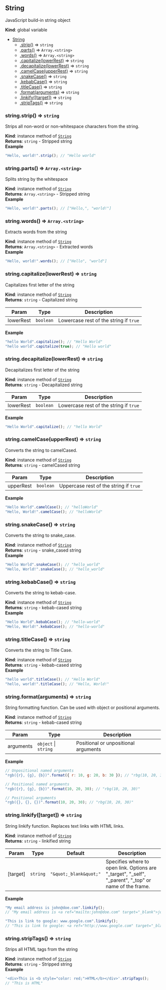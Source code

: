 <a name="String"></a>

## String

JavaScript build-in string object

**Kind**: global variable

- [String](#String)
  - [.strip()](#String+strip) ⇒ <code>string</code>
  - [.parts()](#String+parts) ⇒ <code>Array.&lt;string&gt;</code>
  - [.words()](#String+words) ⇒ <code>Array.&lt;string&gt;</code>
  - [.capitalize(lowerRest)](#String+capitalize) ⇒ <code>string</code>
  - [.decapitalize(lowerRest)](#String+decapitalize) ⇒ <code>string</code>
  - [.camelCase(upperRest)](#String+camelCase) ⇒ <code>string</code>
  - [.snakeCase()](#String+snakeCase) ⇒ <code>string</code>
  - [.kebabCase()](#String+kebabCase) ⇒ <code>string</code>
  - [.titleCase()](#String+titleCase) ⇒ <code>string</code>
  - [.format(arguments)](#String+format) ⇒ <code>string</code>
  - [.linkify([target])](#String+linkify) ⇒ <code>string</code>
  - [.stripTags()](#String+stripTags) ⇒ <code>string</code>

<a name="String+strip"></a>

### string.strip() ⇒ <code>string</code>

Strips all non-word or non-whitespace characters from the string.

**Kind**: instance method of [<code>String</code>](#String)  
**Returns**: <code>string</code> - Stripped string  
**Example**

```js
"Hello, world!".strip(); // "Hello world"
```

<a name="String+parts"></a>

### string.parts() ⇒ <code>Array.&lt;string&gt;</code>

Splits string by the whitespace

**Kind**: instance method of [<code>String</code>](#String)  
**Returns**: <code>Array.&lt;string&gt;</code> - Stripped string  
**Example**

```js
"Hello, world!".parts(); // ["Hello,", "world!"]
```

<a name="String+words"></a>

### string.words() ⇒ <code>Array.&lt;string&gt;</code>

Extracts words from the string

**Kind**: instance method of [<code>String</code>](#String)  
**Returns**: <code>Array.&lt;string&gt;</code> - Extracted words  
**Example**

```js
"Hello, world!".words(); // ["Hello", "world"]
```

<a name="String+capitalize"></a>

### string.capitalize(lowerRest) ⇒ <code>string</code>

Capitalizes first letter of the string

**Kind**: instance method of [<code>String</code>](#String)  
**Returns**: <code>string</code> - Capitalized string

| Param     | Type                 | Description                                       |
| --------- | -------------------- | ------------------------------------------------- |
| lowerRest | <code>boolean</code> | Lowercase rest of the string if <code>true</code> |

**Example**

```js
"hello World".capitalize(); // "Hello World"
"hello world".capitalize(true); // "Hello world"
```

<a name="String+decapitalize"></a>

### string.decapitalize(lowerRest) ⇒ <code>string</code>

Decapitalizes first letter of the string

**Kind**: instance method of [<code>String</code>](#String)  
**Returns**: <code>string</code> - Decapitalized string

| Param     | Type                 | Description                                       |
| --------- | -------------------- | ------------------------------------------------- |
| lowerRest | <code>boolean</code> | Lowercase rest of the string if <code>true</code> |

**Example**

```js
"Hello World".capitalize(); // "hello World"
```

<a name="String+camelCase"></a>

### string.camelCase(upperRest) ⇒ <code>string</code>

Converts the string to camelCased.

**Kind**: instance method of [<code>String</code>](#String)  
**Returns**: <code>string</code> - camelCased string

| Param     | Type                 | Description                                       |
| --------- | -------------------- | ------------------------------------------------- |
| upperRest | <code>boolean</code> | Uppercase rest of the string if <code>true</code> |

**Example**

```js
"Hello World".camelCase(); // "helloWorld"
"Hello, World!".camelCase(); // "helloWorld"
```

<a name="String+snakeCase"></a>

### string.snakeCase() ⇒ <code>string</code>

Converts the string to snake_case.

**Kind**: instance method of [<code>String</code>](#String)  
**Returns**: <code>string</code> - snake_cased string  
**Example**

```js
"Hello World".snakeCase(); // "hello_world"
"Hello, World!".snakeCase(); // "hello_world"
```

<a name="String+kebabCase"></a>

### string.kebabCase() ⇒ <code>string</code>

Converts the string to kebab-case.

**Kind**: instance method of [<code>String</code>](#String)  
**Returns**: <code>string</code> - kebab-cased string  
**Example**

```js
"Hello World".kebabCase(); // "hello-world"
"Hello, World!".kebabCase(); // "hello-world"
```

<a name="String+titleCase"></a>

### string.titleCase() ⇒ <code>string</code>

Converts the string to Title Case.

**Kind**: instance method of [<code>String</code>](#String)  
**Returns**: <code>string</code> - kebab-cased string  
**Example**

```js
"hello world".titleCase(); // "Hello World"
"hello, world!".titleCase(); // "Hello, World!"
```

<a name="String+format"></a>

### string.format(arguments) ⇒ <code>string</code>

String formatting function. Can be used with object or positional arguments.

**Kind**: instance method of [<code>String</code>](#String)  
**Returns**: <code>string</code> - kebab-cased string

| Param     | Type                                       | Description                          |
| --------- | ------------------------------------------ | ------------------------------------ |
| arguments | <code>object</code> \| <code>string</code> | Positional or unpositional arguments |

**Example**

```js
// Unpositional named arguments
"rgb({r}, {g}, {b})".format({ r: 10, g: 20, b: 30 }); // "rbg(10, 20, 30)"

// Positional named arguments
"rgb({r}, {g}, {b})".format(10, 20, 30); // "rbg(10, 20, 30)"

// Positional arguments
"rgb({}, {}, {})".format(10, 20, 30); // "rbg(10, 20, 30)"
```

<a name="String+linkify"></a>

### string.linkify([target]) ⇒ <code>string</code>

String linkify function. Replaces text links with HTML links.

**Kind**: instance method of [<code>String</code>](#String)  
**Returns**: <code>string</code> - linkified string

| Param    | Type                | Default                                        | Description                                                                                               |
| -------- | ------------------- | ---------------------------------------------- | --------------------------------------------------------------------------------------------------------- |
| [target] | <code>string</code> | <code>&quot;\&quot;\_blank\&quot;&quot;</code> | Specifies where to open link. Options are "\_target", "\_self", "\_parent", "\_top" or name of the frame. |

**Example**

```js
"My email address is john@doe.com".linkify();
// "My email address is <a ref="mailto:john@doe.com" target="_blank">john@doe.com</a>"

"This is link to google: www.google.com".linkify();
// "This is link to google: <a ref="http://www.google.com" target="_blank">www.google.com</a>"
```

<a name="String+stripTags"></a>

### string.stripTags() ⇒ <code>string</code>

Strips all HTML tags from the string

**Kind**: instance method of [<code>String</code>](#String)  
**Returns**: <code>string</code> - Stripped string  
**Example**

```js
'<div>This is <b style="color: red;">HTML</b></div>'.stripTags();
// "This is HTML"
```
